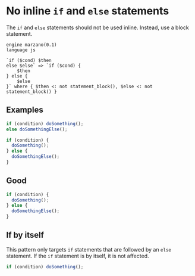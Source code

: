 # No inline `if` and `else` statements

The `if` and `else` statements should not be used inline. Instead, use a block statement.

```grit
engine marzano(0.1)
language js

`if ($cond) $then
else $else` => `if ($cond) {
    $then
} else {
    $else
}` where { $then <: not statement_block(), $else <: not statement_block() }
```

## Examples

```javascript
if (condition) doSomething();
else doSomethingElse();
```

```javascript
if (condition) {
  doSomething();
} else {
  doSomethingElse();
}
```

## Good

```javascript
if (condition) {
  doSomething();
} else {
  doSomethingElse();
}
```

## If by itself

This pattern only targets `if` statements that are followed by an `else` statement. If the `if` statement is by itself, it is not affected.

```javascript
if (condition) doSomething();
```
